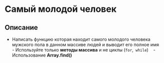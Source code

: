# Самый молодой человек

## Описание
- Написать функцию которая находит самого молодого человека мужского пола в данном массиве людей и выводит его полное имя
   - Используйте только **методы массива**  и не циклы (`for`,` while`)
   - Использование **Array.find()**

